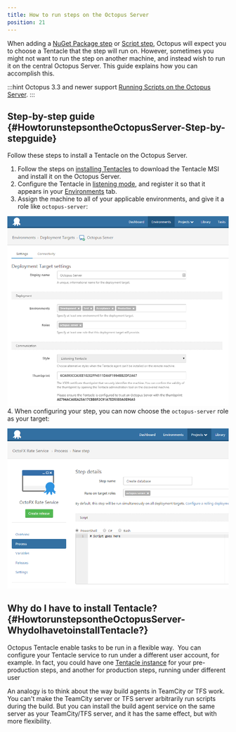 ```yaml
---
title: How to run steps on the Octopus Server
position: 21
---
```



When adding a [NuGet Package step](/docs/deploying-applications/deploying-packages/index.md) or [Script step](/docs/deploying-applications/custom-scripts/index.md), Octopus will expect you to choose a Tentacle that the step will run on. However, sometimes you might not want to run the step on another machine, and instead wish to run it on the central Octopus Server. This guide explains how you can accomplish this.

:::hint
Octopus 3.3 and newer support [Running Scripts on the Octopus Server](/docs/deploying-applications/custom-scripts/index.md).
:::

## Step-by-step guide {#HowtorunstepsontheOctopusServer-Step-by-stepguide}


Follow these steps to install a Tentacle on the Octopus Server.

1. Follow the steps on [installing Tentacles](/docs/installation/installing-tentacles/index.md) to download the Tentacle MSI and install it on the Octopus Server.
2. Configure the Tentacle in [listening mode](/docs/installation/installing-tentacles/listening-tentacles.md), and register it so that it appears in your [Environments](/docs/key-concepts/environments/index.md) tab.
3. Assign the machine to all of your applicable environments, and give it a role like `octopus-server`:

![](/docs/images/3702872/3964962.png "width=500")
4. When configuring your step, you can now choose the `octopus-server` role as your target:

![](/docs/images/3702872/3964961.png "width=500")


## Why do I have to install Tentacle?  {#HowtorunstepsontheOctopusServer-WhydoIhavetoinstallTentacle?}


Octopus Tentacle enable tasks to be run in a flexible way.  You can configure your Tentacle service to run under a different user account, for example. In fact, you could have one [Tentacle instance](/docs/administration/managing-multiple-instances.md) for your pre-production steps, and another for production steps, running under different user


An analogy is to think about the way build agents in TeamCity or TFS work. You can't make the TeamCity server or TFS server arbitrarily run scripts during the build. But you can install the build agent service on the same server as your TeamCity/TFS server, and it has the same effect, but with more flexibility.
